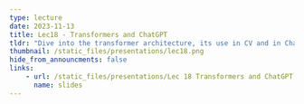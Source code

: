 ```yaml
---
type: lecture
date: 2023-11-13
title: Lec18 - Transformers and ChatGPT
tldr: "Dive into the transformer architecture, its use in CV and in ChatGPT."
thumbnail: /static_files/presentations/lec18.png
hide_from_announcments: false
links:
    - url: /static_files/presentations/Lec 18 Transformers and ChatGPT.pdf
      name: slides
---
```

